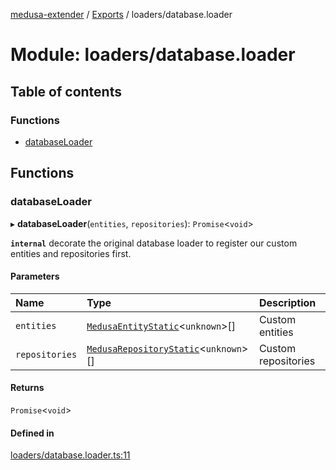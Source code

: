 [medusa-extender](../README.md) / [Exports](../modules.md) / loaders/database.loader

# Module: loaders/database.loader

## Table of contents

### Functions

- [databaseLoader](loaders_database_loader.md#databaseloader)

## Functions

### databaseLoader

▸ **databaseLoader**(`entities`, `repositories`): `Promise`<`void`\>

**`internal`**
decorate the original database loader to register our custom entities and repositories first.

#### Parameters

| Name | Type | Description |
| :------ | :------ | :------ |
| `entities` | [`MedusaEntityStatic`](../interfaces/types.MedusaEntityStatic.md)<`unknown`\>[] | Custom entities |
| `repositories` | [`MedusaRepositoryStatic`](../interfaces/types.MedusaRepositoryStatic.md)<`unknown`\>[] | Custom repositories |

#### Returns

`Promise`<`void`\>

#### Defined in

[loaders/database.loader.ts:11](https://github.com/adrien2p/medusa-extender/blob/7acbd92/src/loaders/database.loader.ts#L11)
